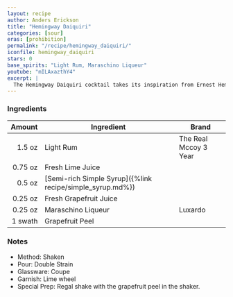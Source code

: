 ```yaml
---
layout: recipe
author: Anders Erickson
title: "Hemingway Daiquiri"
categories: [sour]
eras: [prohibition]
permalink: "/recipe/hemingway_daiquiri/"
iconfile: hemingway_daiquiri
stars: 0
base_spirits: "Light Rum, Maraschino Liqueur"
youtube: "mILAxazthY4"
excerpt: |
  The Hemingway Daiquiri cocktail takes its inspiration from Ernest Hemingway, who lived in Havana and enjoyed drinking sugarless Daiquiris.
---
```


### Ingredients

|  Amount | Ingredient                                                | Brand                 |
| ------: | --------------------------------------------------------- | --------------------- |
|  1.5 oz | Light Rum                                                 | The Real Mccoy 3 Year |
| 0.75 oz | Fresh Lime Juice                                          |
|  0.5 oz | [Semi-rich Simple Syrup]({%link recipe/simple_syrup.md%}) |
| 0.25 oz | Fresh Grapefruit Juice                                    |
| 0.25 oz | Maraschino Liqueur                                        | Luxardo               |
| 1 swath | Grapefruit Peel                                           |

### Notes

- Method: Shaken
- Pour: Double Strain
- Glassware: Coupe
- Garnish: Lime wheel
- Special Prep: Regal shake with the grapefruit peel in the shaker.
